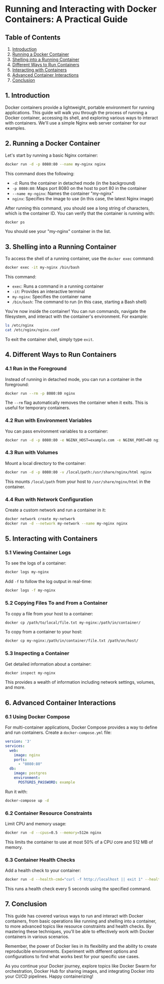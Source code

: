 # Running and Interacting with Docker Containers: A Practical Guide

## Table of Contents
1. [Introduction](#introduction)
2. [Running a Docker Container](#running-a-docker-container)
3. [Shelling into a Running Container](#shelling-into-a-running-container)
4. [Different Ways to Run Containers](#different-ways-to-run-containers)
5. [Interacting with Containers](#interacting-with-containers)
6. [Advanced Container Interactions](#advanced-container-interactions)
7. [Conclusion](#conclusion)

## 1. Introduction

Docker containers provide a lightweight, portable environment for running applications. This guide will walk you through the process of running a Docker container, accessing its shell, and exploring various ways to interact with containers. We'll use a simple Nginx web server container for our examples.

## 2. Running a Docker Container

Let's start by running a basic Nginx container:

```bash
docker run -d -p 8080:80 --name my-nginx nginx
```

This command does the following:
- `-d`: Runs the container in detached mode (in the background)
- `-p 8080:80`: Maps port 8080 on the host to port 80 in the container
- `--name my-nginx`: Names the container "my-nginx"
- `nginx`: Specifies the image to use (in this case, the latest Nginx image)

After running this command, you should see a long string of characters, which is the container ID. You can verify that the container is running with:

```bash
docker ps
```

You should see your "my-nginx" container in the list.

## 3. Shelling into a Running Container

To access the shell of a running container, use the `docker exec` command:

```bash
docker exec -it my-nginx /bin/bash
```

This command:
- `exec`: Runs a command in a running container
- `-it`: Provides an interactive terminal
- `my-nginx`: Specifies the container name
- `/bin/bash`: The command to run (in this case, starting a Bash shell)

You're now inside the container! You can run commands, navigate the filesystem, and interact with the container's environment. For example:

```bash
ls /etc/nginx
cat /etc/nginx/nginx.conf
```

To exit the container shell, simply type `exit`.

## 4. Different Ways to Run Containers

### 4.1 Run in the Foreground

Instead of running in detached mode, you can run a container in the foreground:

```bash
docker run --rm -p 8080:80 nginx
```

The `--rm` flag automatically removes the container when it exits. This is useful for temporary containers.

### 4.2 Run with Environment Variables

You can pass environment variables to a container:

```bash
docker run -d -p 8080:80 -e NGINX_HOST=example.com -e NGINX_PORT=80 nginx
```

### 4.3 Run with Volumes

Mount a local directory to the container:

```bash
docker run -d -p 8080:80 -v /local/path:/usr/share/nginx/html nginx
```

This mounts `/local/path` from your host to `/usr/share/nginx/html` in the container.

### 4.4 Run with Network Configuration

Create a custom network and run a container in it:

```bash
docker network create my-network
docker run -d --network my-network --name my-nginx nginx
```

## 5. Interacting with Containers

### 5.1 Viewing Container Logs

To see the logs of a container:

```bash
docker logs my-nginx
```

Add `-f` to follow the log output in real-time:

```bash
docker logs -f my-nginx
```

### 5.2 Copying Files To and From a Container

To copy a file from your host to a container:

```bash
docker cp /path/to/local/file.txt my-nginx:/path/in/container/
```

To copy from a container to your host:

```bash
docker cp my-nginx:/path/in/container/file.txt /path/on/host/
```

### 5.3 Inspecting a Container

Get detailed information about a container:

```bash
docker inspect my-nginx
```

This provides a wealth of information including network settings, volumes, and more.

## 6. Advanced Container Interactions

### 6.1 Using Docker Compose

For multi-container applications, Docker Compose provides a way to define and run containers. Create a `docker-compose.yml` file:

```yaml
version: '3'
services:
  web:
    image: nginx
    ports:
      - "8080:80"
  db:
    image: postgres
    environment:
      POSTGRES_PASSWORD: example
```

Run it with:

```bash
docker-compose up -d
```

### 6.2 Container Resource Constraints

Limit CPU and memory usage:

```bash
docker run -d --cpus=0.5 --memory=512m nginx
```

This limits the container to use at most 50% of a CPU core and 512 MB of memory.

### 6.3 Container Health Checks

Add a health check to your container:

```bash
docker run -d --health-cmd="curl -f http://localhost || exit 1" --health-interval=5s nginx
```

This runs a health check every 5 seconds using the specified command.

## 7. Conclusion

This guide has covered various ways to run and interact with Docker containers, from basic operations like running and shelling into a container, to more advanced topics like resource constraints and health checks. By mastering these techniques, you'll be able to effectively work with Docker containers in various scenarios.

Remember, the power of Docker lies in its flexibility and the ability to create reproducible environments. Experiment with different options and configurations to find what works best for your specific use cases.

As you continue your Docker journey, explore topics like Docker Swarm for orchestration, Docker Hub for sharing images, and integrating Docker into your CI/CD pipelines. Happy containerizing!